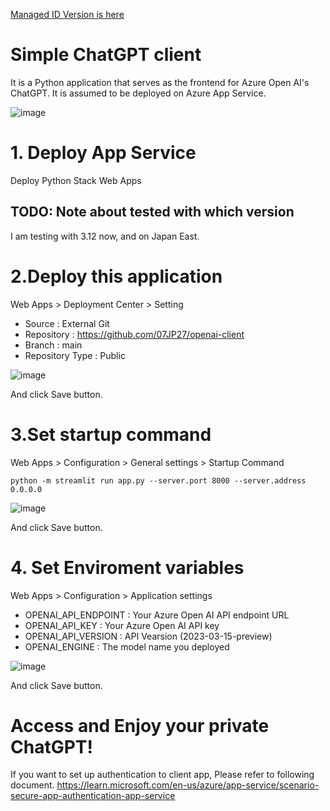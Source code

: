 [Managed ID Version is here](https://github.com/07JP27/openai-client/tree/managed-id)

# Simple ChatGPT client
It is a Python application that serves as the frontend for Azure Open AI's ChatGPT.
It is assumed to be deployed on Azure App Service.

![image](https://github.com/07JP27/openai-client/assets/11060273/39fe32fd-3046-431a-8d39-36d64130faa8)

# 1. Deploy App Service
Deploy Python Stack Web Apps

## TODO: Note about tested with which version
I am testing with 3.12 now, and on Japan East.

# 2.Deploy this application
Web Apps > Deployment Center > Setting
- Source : External Git
- Repository : https://github.com/07JP27/openai-client
- Branch : main
- Repository Type : Public

![image](https://github.com/07JP27/openai-client/assets/11060273/ddb1893c-6384-47a2-bf17-ebe7b90e2139)

And click Save button.

# 3.Set startup command
Web Apps > Configuration > General settings > Startup Command

```
python -m streamlit run app.py --server.port 8000 --server.address 0.0.0.0
```

![image](https://github.com/07JP27/openai-client/assets/11060273/32fe52a8-15d6-40e2-80ea-10dae3e6457b)

And click Save button.

# 4. Set Enviroment variables
Web Apps > Configuration > Application settings

- OPENAI_API_ENDPOINT : Your Azure Open AI API endpoint URL
- OPENAI_API_KEY : Your Azure Open AI API key
- OPENAI_API_VERSION : API Vearsion (2023-03-15-preview)
- OPENAI_ENGINE : The model name you deployed

![image](https://github.com/07JP27/openai-client/assets/11060273/a34ffd2d-f044-4202-be09-fe04ad6f7c79)

And click Save button.

# Access and Enjoy your private ChatGPT!
If you want to set up authentication to client app, Please refer to following document.
https://learn.microsoft.com/en-us/azure/app-service/scenario-secure-app-authentication-app-service
